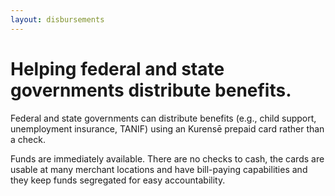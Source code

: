 ```yaml
---
layout: disbursements
---
```


# Helping federal and state governments distribute benefits.

Federal and state governments can distribute benefits (e.g., child support,
unemployment insurance, TANIF) using an Kurensē prepaid card rather than a check. 

Funds are immediately available. There are no checks to cash, the cards are
usable at many merchant locations and have bill-paying capabilities and they
keep funds segregated for easy accountability.
